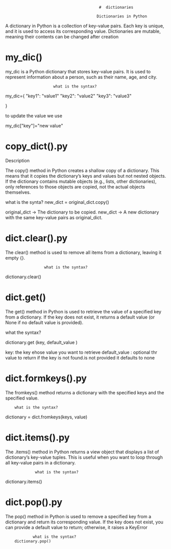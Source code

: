                                              #  dictionaries

                                            Dictionaries in Python

A dictionary in Python is a collection of key-value pairs. Each key is unique, and it is used to access its corresponding value. Dictionaries are mutable, meaning their contents can be changed after creation                                            

# my_dic()

my_dic is a Python dictionary that stores key-value pairs. It is used to represent information about a person, such as their name, age, and city.

                         what is the syntax?
 my_dic={
    "key1": "value1"
    "key2": "value2"
    "key3": "value3"

 }
 
to update the value we use 
 
 my_dic["key"]="new value"
 
 # copy_dict().py
 
 Description

The copy() method in Python creates a shallow copy of a dictionary. This means that it copies the dictionary’s keys and values but not nested objects. If the dictionary contains mutable objects (e.g., lists, other dictionaries), only references to those objects are copied, not the actual objects themselves.
 
  what is the synta?
 new_dict = original_dict.copy()

original_dict → The dictionary to be copied.
new_dict → A new dictionary with the same key-value pairs as original_dict.
                  
 # dict.clear().py

The clear() method is used to remove all items from a dictionary, leaving it empty {}.

                     what is the syntax?
dictionary.clear()

 # dict.get()

 The get() method in Python is used to retrieve the value of a specified key from a dictionary. If the key does not exist, it returns a default value (or None if no default value is provided).
  
   what the syntax?

   dictionary.get (key, default_value )

 key: the key ehose value you want to retrieve
default_value : optional thr value to return if the key is not found.is not provided it defaults to none

 # dict.formkeys().py

 The fromkeys() method returns a dictionary with the specified keys and the specified value.
 
        what is the syntax?
        
dictionary = dict.fromkeys(keys, value)

# dict.items().py

The .items() method in Python returns a view object that displays a list of dictionary’s key-value tuples. This is useful when you want to loop through all key-value pairs in a dictionary.
 
                 what is the syntax?

  dictionary.items()

# dict.pop().py

The pop() method in Python is used to remove a specified key from a dictionary and return its corresponding value. If the key does not exist, you can provide a default value to return; otherwise, it raises a KeyError 

                what is the syntax?
        dictionary.pop()